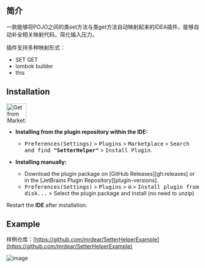 ## 简介
一款能够将POJO之间的类set方法与类get方法自动映射起来的IDEA插件，能够自动补全相关映射代码，简化输入压力。

插件支持多种映射形式：

- SET GET
- lombok builder
- this 

## Installation

<a href="https://plugins.jetbrains.com/plugin/19612-setterhepler" target="_blank">
    <img src="https://github.com/mrdear/SetterHelper/raw/master/doc/installation_button.png" height="52" alt="Get from Marketplace" title="Get from Marketplace">
</a>

- **Installing from the plugin repository within the IDE:**
    - <kbd>Preferences(Settings)</kbd> > <kbd>Plugins</kbd> > <kbd>Marketplace</kbd> > <kbd>Search and find <b>"SetterHelper"</b></kbd> > <kbd>Install Plugin</kbd>.

- **Installing manually:**
    - Download the plugin package on [GitHub Releases][gh:releases] or in the [JetBrains Plugin Repository][plugin-versions].
    - <kbd>Preferences(Settings)</kbd> > <kbd>Plugins</kbd> > <kbd>⚙️</kbd> > <kbd>Install plugin from disk...</kbd> >
      Select the plugin package and install (no need to unzip)

Restart the **IDE** after installation.

## Example
样例仓库：[https://github.com/mrdear/SetterHelperExample](https://github.com/mrdear/SetterHelperExample)

![image](https://github.com/mrdear/SetterHelperExample/raw/master/doc/preview.gif)

